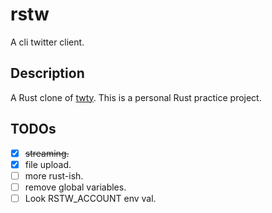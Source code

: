 # rstw

A cli twitter client.

## Description

A Rust clone of [twty](https://github.com/mattn/twty).
  This is a personal Rust practice project.

## TODOs

- [x] ~~streaming.~~
- [x] file upload.
- [ ] more rust-ish.
- [ ] remove global variables.
- [ ] Look RSTW_ACCOUNT env val.
